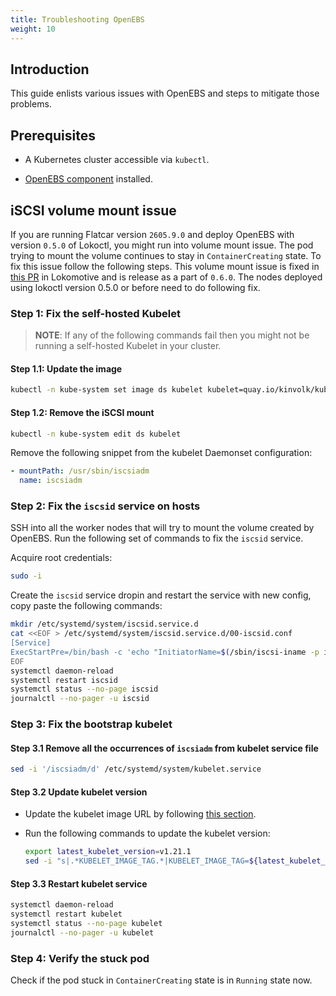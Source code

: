 ```yaml
---
title: Troubleshooting OpenEBS
weight: 10
---
```


## Introduction

This guide enlists various issues with OpenEBS and steps to mitigate those problems.

## Prerequisites

* A Kubernetes cluster accessible via `kubectl`.

* [OpenEBS component](../../configuration-reference/components/openebs-operator) installed.

## iSCSI volume mount issue

If you are running Flatcar version `2605.9.0` and deploy OpenEBS with version `0.5.0` of Lokoctl,
you might run into volume mount issue. The pod trying to mount the volume continues to stay in
`ContainerCreating` state. To fix this issue follow the following steps. This volume mount issue is
fixed in [this PR](https://github.com/kinvolk/lokomotive/pull/1266) in Lokomotive and is release as
a part of `0.6.0`. The nodes deployed using lokoctl version 0.5.0 or before need to do following
fix.

### Step 1: Fix the self-hosted Kubelet

> **NOTE**: If any of the following commands fail then you might not be running a self-hosted
> Kubelet in your cluster.

#### Step 1.1: Update the image

```bash
kubectl -n kube-system set image ds kubelet kubelet=quay.io/kinvolk/kubelet:v1.21.1
```

#### Step 1.2: Remove the iSCSI mount

```bash
kubectl -n kube-system edit ds kubelet
```

Remove the following snippet from the kubelet Daemonset configuration:

```yaml
- mountPath: /usr/sbin/iscsiadm
  name: iscsiadm
```

### Step 2: Fix the `iscsid` service on hosts

SSH into all the worker nodes that will try to mount the volume created by OpenEBS. Run the
following set of commands to fix the `iscsid` service.

Acquire root credentials:

```bash
sudo -i
```

Create the `iscsid` service dropin and restart the service with new config, copy paste the following commands:

```bash
mkdir /etc/systemd/system/iscsid.service.d
cat <<EOF > /etc/systemd/system/iscsid.service.d/00-iscsid.conf
[Service]
ExecStartPre=/bin/bash -c 'echo "InitiatorName=$(/sbin/iscsi-iname -p iqn.2020-01.io.kinvolk:01)" > /etc/iscsi/initiatorname.iscsi'
EOF
systemctl daemon-reload
systemctl restart iscsid
systemctl status --no-page iscsid
journalctl --no-pager -u iscsid
```

### Step 3: Fix the bootstrap kubelet

#### Step 3.1 Remove all the occurrences of `iscsiadm` from kubelet service file

```bash
sed -i '/iscsiadm/d' /etc/systemd/system/kubelet.service
```

#### Step 3.2 Update kubelet version

- Update the kubelet image URL by following [this section](update-bootstrap-kubelet.md#step-31-update-kubelet-image-url).
- Run the following commands to update the kubelet version:

  ```bash
  export latest_kubelet_version=v1.21.1
  sed -i "s|.*KUBELET_IMAGE_TAG.*|KUBELET_IMAGE_TAG=${latest_kubelet_version}|g" /etc/kubernetes/kubelet.env
  ```

#### Step 3.3 Restart kubelet service

```bash
systemctl daemon-reload
systemctl restart kubelet
systemctl status --no-page kubelet
journalctl --no-pager -u kubelet
```

### Step 4: Verify the stuck pod

Check if the pod stuck in `ContainerCreating` state is in `Running` state now.
